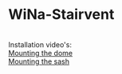 # WiNa-Stairvent

<br/>Installation video's:
<br/>[Mounting the dome](https://www.youtube.com/watch?v=zXsyLNOOsdQ)
<br/>[Mounting the sash](https://www.youtube.com/watch?v=s0ePG3aBpcM)
